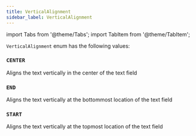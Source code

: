 ```yaml
---
title: VerticalAlignment
sidebar_label: VerticalAlignment
---
```

import Tabs from '@theme/Tabs';
import TabItem from '@theme/TabItem';

`VerticalAlignment` enum has the following values:

### `CENTER`

Aligns the text vertically in the center of the text field

### `END`

Aligns the text vertically at the bottommost location of the text field
### `START`

Aligns the text vertically at the topmost location of the text field


